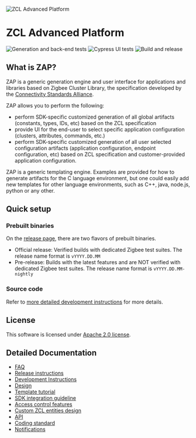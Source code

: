 ![ZCL Advanced Platform](src-electron/icons/zap_128x128.png)

# ZCL Advanced Platform

![Generation and back-end tests](https://github.com/project-chip/zap/workflows/Generation%20and%20back-end%20tests/badge.svg)
![Cypress UI tests](https://github.com/project-chip/zap/workflows/Cypress%20UI%20tests/badge.svg)
![Build and release](https://github.com/project-chip/zap/workflows/Build%20&%20Release/badge.svg)

## What is ZAP?

ZAP is a generic generation engine and user interface for applications and libraries based on Zigbee Cluster Library, the specification developed by the [Connectivity Standards Alliance](https://csa-iot.org/).

ZAP allows you to perform the following:

- perform SDK-specific customized generation of all global artifacts (constants, types, IDs, etc) based on the ZCL specification
- provide UI for the end-user to select specific application configuration (clusters, attributes, commands, etc.)
- perform SDK-specific customized generation of all user selected configuration artifacts (application configuration, endpoint configuration, etc) based on ZCL specification and customer-provided application configuration.

ZAP is a generic templating engine. Examples are provided for how to generate artifacts for the C language environment, but one could easily add new templates for other language environments, such as C++, java, node.js, python or any other.

## Quick setup

### Prebuilt binaries

On the [release page](https://github.com/project-chip/zap/releases), there are two flavors of prebuilt binaries.

- Official release:
  Verified builds with dedicated Zigbee test suites.
  The release name format is `vYYYY.DD.MM`
- Pre-release:
  Builds with the latest features and are NOT verified with dedicated Zigbee test suites.
  The release name format is `vYYYY.DD.MM-nightly`

### Source code

Refer to [more detailed development instructions](docs/development-instructions.md) for more details.

## License

This software is licensed under [Apache 2.0 license](LICENSE.txt).

## Detailed Documentation

- [FAQ](docs/faq.md)
- [Release instructions](docs/development-instructions.md)
- [Development Instructions](docs/development-instructions.md)
- [Design](docs/design.md)
- [Template tutorial](docs/template-tutorial.md)
- [SDK integration guideline](docs/sdk-integration.md)
- [Access control features](docs/access.md)
- [Custom ZCL entities design](docs/custom-zcl.md)
- [API](docs/api.md)
- [Coding standard](docs/coding-standard.md)
- [Notifications](docs/notifications.md)
